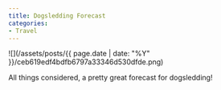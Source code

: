 ```yaml
---
title: Dogsledding Forecast
categories:
- Travel
---
```


![](/assets/posts/{{ page.date | date: "%Y" }}/ceb619edf4bdfb6797a33346d530dfde.png)
  



All things considered, a pretty great forecast for dogsledding!
